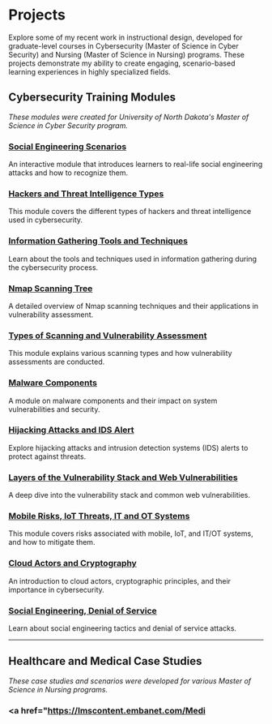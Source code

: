 # Projects

Explore some of my recent work in instructional design, developed for graduate-level courses in Cybersecurity (Master of Science in Cyber Security) and Nursing (Master of Science in Nursing) programs. These projects demonstrate my ability to create engaging, scenario-based learning experiences in highly specialized fields.

## Cybersecurity Training Modules
*These modules were created for University of North Dakota's Master of Science in Cyber Security program.*

### <a href="https://lmscontent.embanet.com/Media/UND/CSCI587/CSCI587-w06-m02/" target="_blank">Social Engineering Scenarios</a>
An interactive module that introduces learners to real-life social engineering attacks and how to recognize them.

### <a href="https://lmscontent.embanet.com/Media/UND/CSCI587/CSCI587-w01-m01/" target="_blank">Hackers and Threat Intelligence Types</a>
This module covers the different types of hackers and threat intelligence used in cybersecurity.

### <a href="https://lmscontent.embanet.com/Media/UND/CSCI587/CSCI587-w02-m01/" target="_blank">Information Gathering Tools and Techniques</a>
Learn about the tools and techniques used in information gathering during the cybersecurity process.

### <a href="https://lmscontent.embanet.com/Media/UND/CSCI587/CSCI587-w03-m01/" target="_blank">Nmap Scanning Tree</a>
A detailed overview of Nmap scanning techniques and their applications in vulnerability assessment.

### <a href="https://lmscontent.embanet.com/Media/UND/CSCI587/CSCI587-w04-m01/" target="_blank">Types of Scanning and Vulnerability Assessment</a>
This module explains various scanning types and how vulnerability assessments are conducted.

### <a href="https://lmscontent.embanet.com/Media/UND/CSCI587/CSCI587-w05-m01/" target="_blank">Malware Components</a>
A module on malware components and their impact on system vulnerabilities and security.

### <a href="https://lmscontent.embanet.com/Media/UND/CSCI587/CSCI587-w07-m01/" target="_blank">Hijacking Attacks and IDS Alert</a>
Explore hijacking attacks and intrusion detection systems (IDS) alerts to protect against threats.

### <a href="https://lmscontent.embanet.com/Media/UND/CSCI587/CSCI587-w08-m01/" target="_blank">Layers of the Vulnerability Stack and Web Vulnerabilities</a>
A deep dive into the vulnerability stack and common web vulnerabilities.

### <a href="https://lmscontent.embanet.com/Media/UND/CSCI587/CSCI587-w10-m01/" target="_blank">Mobile Risks, IoT Threats, IT and OT Systems</a>
This module covers risks associated with mobile, IoT, and IT/OT systems, and how to mitigate them.

### <a href="https://lmscontent.embanet.com/Media/UND/CSCI587/CSCI587-w11-m01/" target="_blank">Cloud Actors and Cryptography</a>
An introduction to cloud actors, cryptographic principles, and their importance in cybersecurity.

### <a href="https://lmscontent.embanet.com/Media/UND/CSCI587/CSCI587-w06-m01/" target="_blank">Social Engineering, Denial of Service</a>
Learn about social engineering tactics and denial of service attacks.

---

## Healthcare and Medical Case Studies
*These case studies and scenarios were developed for various Master of Science in Nursing programs.*

### <a href="https://lmscontent.embanet.com/Medi
